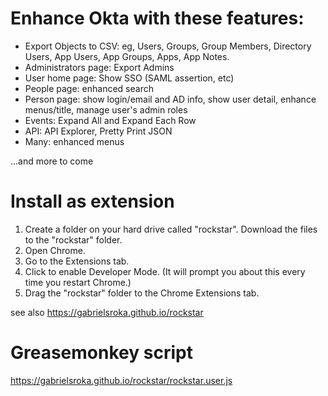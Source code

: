 # Enhance Okta with these features:
- Export Objects to CSV: eg, Users, Groups, Group Members, Directory Users, App Users, App Groups, Apps, App Notes.
- Administrators page: Export Admins
- User home page: Show SSO (SAML assertion, etc)
- People page: enhanced search
- Person page: show login/email and AD info, show user detail, enhance menus/title, manage user's admin roles
- Events: Expand All and Expand Each Row
- API: API Explorer, Pretty Print JSON
- Many: enhanced menus

...and more to come

# Install as extension
1. Create a folder on your hard drive called "rockstar". Download the files to the "rockstar" folder.
2. Open Chrome.
3. Go to the Extensions tab.
4. Click to enable Developer Mode. (It will prompt you about this every time you restart Chrome.) 
5. Drag the "rockstar" folder to the Chrome Extensions tab.

see also https://gabrielsroka.github.io/rockstar

# Greasemonkey script
https://gabrielsroka.github.io/rockstar/rockstar.user.js
